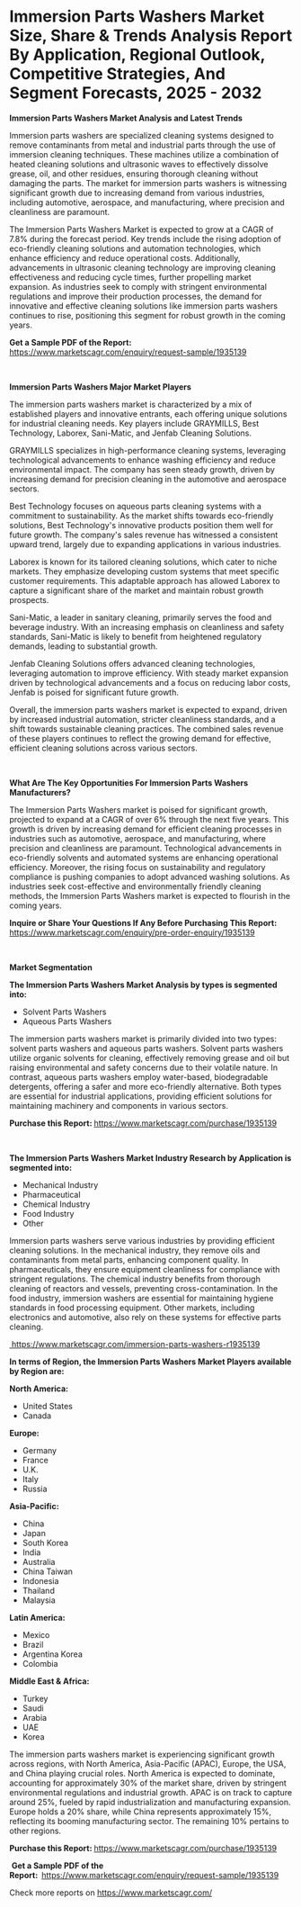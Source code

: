 <p><h1>Immersion Parts Washers Market Size, Share & Trends Analysis Report By Application, Regional Outlook, Competitive Strategies, And Segment Forecasts, 2025 - 2032</h1></p><p><strong>Immersion Parts Washers Market Analysis and Latest Trends</strong></p>
<p><p>Immersion parts washers are specialized cleaning systems designed to remove contaminants from metal and industrial parts through the use of immersion cleaning techniques. These machines utilize a combination of heated cleaning solutions and ultrasonic waves to effectively dissolve grease, oil, and other residues, ensuring thorough cleaning without damaging the parts. The market for immersion parts washers is witnessing significant growth due to increasing demand from various industries, including automotive, aerospace, and manufacturing, where precision and cleanliness are paramount.</p><p>The Immersion Parts Washers Market is expected to grow at a CAGR of 7.8% during the forecast period. Key trends include the rising adoption of eco-friendly cleaning solutions and automation technologies, which enhance efficiency and reduce operational costs. Additionally, advancements in ultrasonic cleaning technology are improving cleaning effectiveness and reducing cycle times, further propelling market expansion. As industries seek to comply with stringent environmental regulations and improve their production processes, the demand for innovative and effective cleaning solutions like immersion parts washers continues to rise, positioning this segment for robust growth in the coming years.</p></p>
<p><strong>Get a Sample PDF of the Report:&nbsp;</strong> <a href="https://www.marketscagr.com/enquiry/request-sample/1935139?utm_campaign=2935&utm_medium=2&utm_source=Github&utm_content=ia&utm_term=08042025&utm_id=immersion-parts-washers">https://www.marketscagr.com/enquiry/request-sample/1935139</a></p>
<p>&nbsp;</p>
<p><strong>Immersion Parts Washers Major Market Players</strong></p>
<p><p>The immersion parts washers market is characterized by a mix of established players and innovative entrants, each offering unique solutions for industrial cleaning needs. Key players include GRAYMILLS, Best Technology, Laborex, Sani-Matic, and Jenfab Cleaning Solutions. </p><p>GRAYMILLS specializes in high-performance cleaning systems, leveraging technological advancements to enhance washing efficiency and reduce environmental impact. The company has seen steady growth, driven by increasing demand for precision cleaning in the automotive and aerospace sectors.</p><p>Best Technology focuses on aqueous parts cleaning systems with a commitment to sustainability. As the market shifts towards eco-friendly solutions, Best Technology's innovative products position them well for future growth. The company's sales revenue has witnessed a consistent upward trend, largely due to expanding applications in various industries.</p><p>Laborex is known for its tailored cleaning solutions, which cater to niche markets. They emphasize developing custom systems that meet specific customer requirements. This adaptable approach has allowed Laborex to capture a significant share of the market and maintain robust growth prospects.</p><p>Sani-Matic, a leader in sanitary cleaning, primarily serves the food and beverage industry. With an increasing emphasis on cleanliness and safety standards, Sani-Matic is likely to benefit from heightened regulatory demands, leading to substantial growth.</p><p>Jenfab Cleaning Solutions offers advanced cleaning technologies, leveraging automation to improve efficiency. With steady market expansion driven by technological advancements and a focus on reducing labor costs, Jenfab is poised for significant future growth.</p><p>Overall, the immersion parts washers market is expected to expand, driven by increased industrial automation, stricter cleanliness standards, and a shift towards sustainable cleaning practices. The combined sales revenue of these players continues to reflect the growing demand for effective, efficient cleaning solutions across various sectors.</p></p>
<p>&nbsp;</p>
<p><strong>What Are The Key Opportunities For Immersion Parts Washers Manufacturers?</strong></p>
<p><p>The Immersion Parts Washers market is poised for significant growth, projected to expand at a CAGR of over 6% through the next five years. This growth is driven by increasing demand for efficient cleaning processes in industries such as automotive, aerospace, and manufacturing, where precision and cleanliness are paramount. Technological advancements in eco-friendly solvents and automated systems are enhancing operational efficiency. Moreover, the rising focus on sustainability and regulatory compliance is pushing companies to adopt advanced washing solutions. As industries seek cost-effective and environmentally friendly cleaning methods, the Immersion Parts Washers market is expected to flourish in the coming years.</p></p>
<p><strong>Inquire or Share Your Questions If Any Before Purchasing This Report:</strong> <a href="https://www.marketscagr.com/enquiry/pre-order-enquiry/1935139?utm_campaign=2935&utm_medium=2&utm_source=Github&utm_content=ia&utm_term=08042025&utm_id=immersion-parts-washers">https://www.marketscagr.com/enquiry/pre-order-enquiry/1935139</a></p>
<p>&nbsp;</p>
<p><strong>Market Segmentation</strong></p>
<p><strong>The Immersion Parts Washers Market Analysis by types is segmented into:</strong></p>
<p><ul><li>Solvent Parts Washers</li><li>Aqueous Parts Washers</li></ul></p>
<p><p>The immersion parts washers market is primarily divided into two types: solvent parts washers and aqueous parts washers. Solvent parts washers utilize organic solvents for cleaning, effectively removing grease and oil but raising environmental and safety concerns due to their volatile nature. In contrast, aqueous parts washers employ water-based, biodegradable detergents, offering a safer and more eco-friendly alternative. Both types are essential for industrial applications, providing efficient solutions for maintaining machinery and components in various sectors.</p></p>
<p><strong>Purchase this Report:&nbsp;</strong><a href="https://www.marketscagr.com/purchase/1935139?utm_campaign=2935&utm_medium=2&utm_source=Github&utm_content=ia&utm_term=08042025&utm_id=immersion-parts-washers">https://www.marketscagr.com/purchase/1935139</a></p>
<p>&nbsp;</p>
<p><strong>The Immersion Parts Washers Market Industry Research by Application is segmented into:</strong></p>
<p><ul><li>Mechanical Industry</li><li>Pharmaceutical</li><li>Chemical Industry</li><li>Food Industry</li><li>Other</li></ul></p>
<p><p>Immersion parts washers serve various industries by providing efficient cleaning solutions. In the mechanical industry, they remove oils and contaminants from metal parts, enhancing component quality. In pharmaceuticals, they ensure equipment cleanliness for compliance with stringent regulations. The chemical industry benefits from thorough cleaning of reactors and vessels, preventing cross-contamination. In the food industry, immersion washers are essential for maintaining hygiene standards in food processing equipment. Other markets, including electronics and automotive, also rely on these systems for effective parts cleaning.</p></p>
<p><a href="https://www.marketscagr.com/immersion-parts-washers-r1935139?utm_campaign=2935&utm_medium=2&utm_source=Github&utm_content=ia&utm_term=08042025&utm_id=immersion-parts-washers">&nbsp;https://www.marketscagr.com/immersion-parts-washers-r1935139</a></p>
<p><strong>In terms of Region, the Immersion Parts Washers Market Players available by Region are:</strong></p>
<p>
    <p> <strong> North America: </strong>
        <ul>
            <li>United States</li>
            <li>Canada</li>
        </ul>
        </p> 
    <p> <strong> Europe: </strong>
        <ul>
            <li>Germany</li>
            <li>France</li>
            <li>U.K.</li>
            <li>Italy</li>
            <li>Russia</li>
        </ul>
        </p> 
    <p> <strong> Asia-Pacific: </strong>
        <ul>
            <li>China</li>
            <li>Japan</li>
            <li>South Korea</li>
            <li>India</li>
            <li>Australia</li>
            <li>China Taiwan</li>
            <li>Indonesia</li>
            <li>Thailand</li>
            <li>Malaysia</li>
        </ul>
        </p> 
    <p> <strong> Latin America: </strong>
        <ul>
            <li>Mexico</li>
            <li>Brazil</li>
            <li>Argentina Korea</li>
            <li>Colombia</li>
        </ul>
        </p> 
    <p> <strong> Middle East & Africa: </strong>
        <ul>
            <li>Turkey</li>
            <li>Saudi</li>
            <li>Arabia</li>
            <li>UAE</li>
            <li>Korea</li>
        </ul>
    </p>
    </p>
<p><p>The immersion parts washers market is experiencing significant growth across regions, with North America, Asia-Pacific (APAC), Europe, the USA, and China playing crucial roles. North America is expected to dominate, accounting for approximately 30% of the market share, driven by stringent environmental regulations and industrial growth. APAC is on track to capture around 25%, fueled by rapid industrialization and manufacturing expansion. Europe holds a 20% share, while China represents approximately 15%, reflecting its booming manufacturing sector. The remaining 10% pertains to other regions.</p></p>
<p><strong>Purchase this Report: </strong><a href="https://www.marketscagr.com/purchase/1935139?utm_campaign=2935&utm_medium=2&utm_source=Github&utm_content=ia&utm_term=08042025&utm_id=immersion-parts-washers">https://www.marketscagr.com/purchase/1935139</a></p>
<p>&nbsp;<strong>Get a Sample PDF of the Report:&nbsp;&nbsp;</strong><a href="https://www.marketscagr.com/enquiry/request-sample/1935139?utm_campaign=2935&utm_medium=2&utm_source=Github&utm_content=ia&utm_term=08042025&utm_id=immersion-parts-washers">https://www.marketscagr.com/enquiry/request-sample/1935139</a></p>
<p><strong></strong></p>
<p>Check more reports on <a href="https://www.marketscagr.com/?utm_campaign=2935&utm_medium=2&utm_source=Github&utm_content=ia&utm_term=08042025&utm_id=immersion-parts-washers">https://www.marketscagr.com/</a></p>